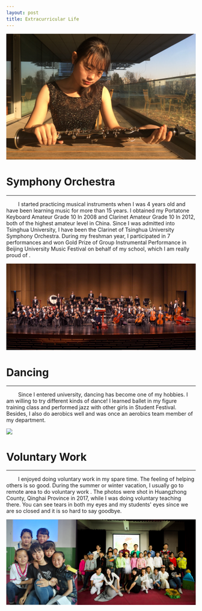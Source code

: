```yaml
---
layout: post
title: Extracurricular Life
---
```

<img src="/images/me/symphony3.jpg" class="fit image"> 

# Symphony Orchestra

---



&nbsp;&nbsp;&nbsp;&nbsp;&nbsp;&nbsp;&nbsp;&nbsp;I started practicing musical instruments when I was 4 years old and have been learning music for more than 15 years. I obtained my Portatone Keyboard Amateur Grade 10  In 2008 and Clarinet Amateur Grade 10 In 2012, both of the highest amateur level in China. Since I was admitted into Tsinghua University, I have been the Clarinet of Tsinghua University Symphony Orchestra. During my freshman year,  I participated in 7 performances and won Gold Prize of Group Instrumental Performance in Beijing University Music Festival on behalf of my school, which I am really proud of .

<img src="/images/me/symphony2.jpg" class="fit image"> 

#  Dancing

---



&nbsp;&nbsp;&nbsp;&nbsp;&nbsp;&nbsp;&nbsp;&nbsp;Since I entered university, dancing has become one of my hobbies. I am willing to try different kinds of dance! I learned ballet in my figure training class and performed jazz with other girls in Student Festival. Besides, I also do aerobics well and was once an aerobics team member of my department.

<img src="/images/me/MeDance.jpg" class="fit image"> 

# Voluntary Work

---



&nbsp;&nbsp;&nbsp;&nbsp;&nbsp;&nbsp;&nbsp;&nbsp;I enjoyed doing voluntary work in my spare time. The feeling of helping others is so good. During the summer or winter vacation, I usually go to remote area to do voluntary work . The photos were shot in Huangzhong County, Qinghai Province in 2017, while I was doing voluntary teaching there. You can see tears in both my eyes and my students' eyes since we are so closed and it is so hard to say goodbye.	

<img src="/images/me/QinghaiCom1.png" class="fit image"> 			